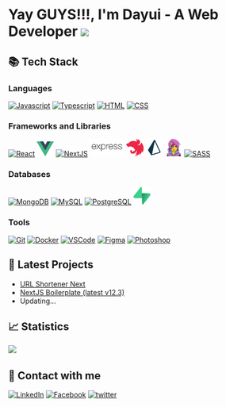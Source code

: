 <!-- Doduy291 -->

# Yay GUYS!!!, I'm Dayui - A Web Developer <img src="https://emojis.slackmojis.com/emojis/images/1643515400/14194/hello_jump.gif?1643515400" width="40" /></h2>

## 📚 Tech Stack

### **Languages**

<a href="https://developer.mozilla.org/en-US/docs/Web/JavaScript" target="_blank" title="Javascript"><img src="https://img.icons8.com/fluency/48/000000/javascript.png" width="35px" alt="Javascript"></a>
<a href="https://www.typescriptlang.org" target="_blank" title="Typescript"><img src="https://img.icons8.com/color/48/000000/typescript.png" width="35px" alt="Typescript"></a>
<a href="https://en.wikipedia.org/wiki/HTML" target="_blank" title="HTML"><img src="https://img.icons8.com/color/48/000000/html-5--v1.png" width="35px" alt="HTML"></a>
<a href="https://en.wikipedia.org/wiki/CSS" target="_blank" title="CSS"><img src="https://img.icons8.com/color/48/000000/css3.png" width="35px" alt="CSS"></a>

### **Frameworks and Libraries**

<a href="https://reactjs.org" target="_blank" title="ReactJS"><img src="https://img.icons8.com/color/48/000000/react-native.png" width="35px" alt="React"></a>
<a href="https://vuejs.org" target="_blank" title="VueJS"><img src="img/vuejs-icon.svg" width="35px" alt="VueJS"></a>
<a href="https://nextjs.org" target="_blank" title="NextJS"><img src="https://img.icons8.com/color/48/000000/nextjs.png" width="35px" alt="NextJS"></a>
<a href="https://expressjs.com" target="_blank" title="ExpressJS"><img src="img/expressjs-full-icon.svg" height="35px" alt="ExpressJS"></a>
<a href="https://nestjs.com" target="_blank" title="NestJS"><img src="img/nestjs-icon.svg" width="35px" alt="NestJS"></a>
<a href="https://www.prisma.io" target="_blank" title="Prisma"><img src="img/prisma-icon.svg" width="35px" alt="Prisma"></a>
<a href="https://emotion.sh/docs/introduction" target="_blank" title="Emotion"><img src="img/emotion-icon.png" width="35px" alt="Emotion"></a>
<a href="https://sass-lang.com" target="_blank" title="Sass"><img src="https://img.icons8.com/color/48/000000/sass.png" width="35px" alt="SASS"></a>

### **Databases**

<a href="https://www.mongodb.com" target="_blank" title="MongoDB"><img src="https://img.icons8.com/color/48/000000/mongodb.png" width="35px" alt="MongoDB"></a>
<a href="https://www.mysql.com" target="_blank" title="MySQL"><img src="https://img.icons8.com/fluency/48/000000/mysql-logo.png" width="35px" alt="MySQL"></a>
<a href="https://www.postgresql.org" target="_blank" title="PostgreSQL"><img src="https://img.icons8.com/color/48/000000/postgreesql.png" width="35px" alt="PostgreSQL"></a>
<a href="https://supabase.com" target="_blank" title="Supabase"><img src="img/supabase-icon.svg" width="35px" alt="Supabase"></a>

### **Tools**

<a href="https://git-scm.com" target="_blank" title="Git"><img src="https://img.icons8.com/color/48/000000/git.png" width="35px" alt="Git"></a>
<a href="https://www.docker.com" target="_blank" title="Docker"><img src="https://img.icons8.com/color/48/000000/docker.png" width="35px" alt="Docker"></a>
<a href="https://code.visualstudio.com" target="_blank" title="VSCode"><img src="https://img.icons8.com/color/48/000000/visual-studio-code-2019.png" width="35px" alt="VSCode"></a>
<a href="https://www.figma.com" target="_blank" title="Figma"><img src="https://img.icons8.com/color/48/000000/figma--v1.png" width="35px" alt="Figma"></a>
<a href="https://www.adobe.com/vn_en/products/photoshop.html" target="_blank" title="Photoshop"><img src="https://img.icons8.com/color/48/000000/adobe-photoshop--v1.png" width="35px" alt="Photoshop"></a>

## 🚀 Latest Projects

- [URL Shortener Next](https://github.com/doduy291/url-shortener-next)
- [NextJS Boilerplate (latest v12.3)](https://github.com/doduy291/next-js-setup)
- Updating...

## 📈 Statistics

<p align="left">
<img src="github-readme-stats.vercel.app/api/top-langs/?username=doduy291&layout=compact&theme=react&langs_count=6&hide=css,ejs,less,shell" height="165" />
</p>

## 🤝 Contact with me

<a href="https://www.linkedin.com/in/duy-đỗ-37528b229/" target="_blank"><img src="https://img.shields.io/badge/LinkedIn-%230077B5.svg?&style=for-the-badge&logo=linkedin&logoColor=white" alt="LinkedIn"></a>
<a href="https://www.facebook.com/duy.date/" target="_blank"><img src="https://img.shields.io/badge/Facebook-%231877F2.svg?&style=for-the-badge&logo=facebook&logoColor=white" alt="Facebook"></a>
<a href="https://twitter.com/dayui_duy" target="_blank"><img src="https://img.shields.io/badge/twitter-%2300acee.svg?&style=for-the-badge&logo=twitter&logoColor=white" alt="twitter" /></a>

